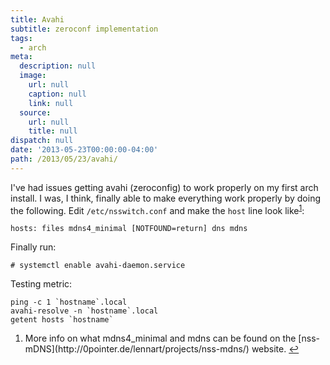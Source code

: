 ```yaml
---
title: Avahi
subtitle: zeroconf implementation
tags:
  - arch
meta:
  description: null
  image:
    url: null
    caption: null
    link: null
  source:
    url: null
    title: null
dispatch: null
date: '2013-05-23T00:00:00-04:00'
path: /2013/05/23/avahi/
---
```


I've had issues getting avahi (zeroconfig) to work properly on my first arch install. I was, I think, finally able to make everything work properly by doing the following. Edit `/etc/nsswitch.conf` and make the `host` line look like<sup id="#fn1r-2013-05-23">[1]</sup>:

	hosts: files mdns4_minimal [NOTFOUND=return] dns mdns

Finally run:

	# systemctl enable avahi-daemon.service

Testing metric:

	ping -c 1 `hostname`.local
	avahi-resolve -n `hostname`.local
	getent hosts `hostname`


  <div class="footnotes">
  <ol>
    <li id='fn1-2013-05-23'>
     <p>More info on what mdns4_minimal and mdns can be found on the [nss-mDNS](http://0pointer.de/lennart/projects/nss-mdns/) website.
    <a href="#fn1r-2013-05-23">&#x21A9;&#xFE0E;</a></p></li>
  </ol>
  </div>

  [1]: #fn1-2013-05-23

